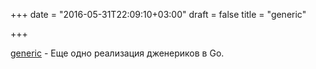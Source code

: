 +++
date = "2016-05-31T22:09:10+03:00"
draft = false
title = "generic"

+++

<p><a href="https://github.com/taylorchu/generic">generic</a>&nbsp;- Еще одно реализация дженериков в Go.</p>

